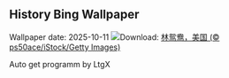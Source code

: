 ## History Bing Wallpaper
Wallpaper date: 2025-10-11
![](https://www.bing.com/th?id=OHR.WoodDuckHen_ZH-CN9558916773_UHD.jpg&w=1000)Download: [林鸳鸯，美国 (© ps50ace/iStock/Getty Images)](https://www.bing.com/th?id=OHR.WoodDuckHen_ZH-CN9558916773_UHD.jpg)

Auto get programm by LtgX
